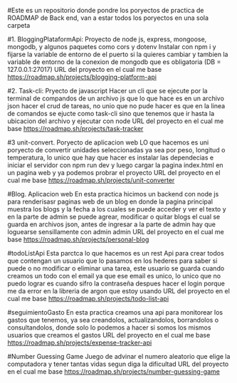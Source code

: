 #Este es un repositorio donde pondre los poryectos de practica de ROADMAP de Back end, van a estar todos los poryectos en una sola carpeta

#1. BloggingPlataformApi: Proyecto de node js, express, mongoose, mongodb, y algunos paquetes como cors y dotenv
Instalar con npm i y fijarse la variable de entorno de el puerto si la quieres cambiar y tambien la variable de entorno de la conexion de mongodb que es obligatoria (DB = 127.0.0.1:27017)
URL del proyecto en el cual me base https://roadmap.sh/projects/blogging-platform-api

#2. Task-cli: Pryecto de javascript
Hacer un cli que se ejecute por la terminal de compandos de un archivo js que lo que hace es en un archivo json hacer el crud de tareas, no unio que no pude hacer es que en la linea de comandos se ejucte como task-cli sino que tenemos que ir hasta la ubicacion del archivo y ejecutar con node
URL del proyecto en el cual me base https://roadmap.sh/projects/task-tracker

#3 unit-convert. Poryecto de aplicacion web
LO que hacemos es uni poryecto de convertir unidades seleccionadas ya sea por peso, longitud o temperatura, lo unico que hay que hacer es instalar las dependecias e iniciar el servidor con npm run dev y luego cargar la pagina index.html en un pagina web y ya podemos probrar el proyecto
URL del proyecto en el cual me base https://roadmap.sh/projects/unit-converter

#Blog. Aplicacion web
En esta practica hicimos un backend con node js para renderisasr paginas web de un blog en donde la pagina principal muestra los blogs y la fecha a los cuales se puede acceder y ver el texto y en la parte de admin se puede agrear, modificar o quitar blogs el cual se guarda en archivos json, antes de ingresar a la parte de admin hay que loguearse sensillamente con admin admin
URL del proyecto en el cual me base https://roadmap.sh/projects/personal-blog

#todoListApi
Esta parctca lo que hacemos es un rest Api para crear todos que contengan un usuario que lo pasamos en los hederes para saber si puede o no modificar o eliminar una tarea, este usuario se guarda cuando creamos un todo con el email ya que ese email es unico, lo unico que no puedo lograr es cuando sifro la contraseña despues hacer el login porque me da error en la libreria de argon que estoy usando
URL del proyecto en el cual me base https://roadmap.sh/projects/todo-list-api

#seguimientoGasto
En esta practica creamos una api para monitorear los gastos que tenemos, ya sea creandolos, actualizandolos, borrandolos o consultandolos, donde solo lo podemos a hacer si somos los mismos usuarios que creamos el gastos
URL del proyecto en el cual me base https://roadmap.sh/projects/expense-tracker-api

#Number Guessing Game
Juego de advinar el numero aleatorio que elige la computadora y tener tantas vidas segun diga la dificultad
URL del proyecto en el cual me base https://roadmap.sh/projects/number-guessing-game
